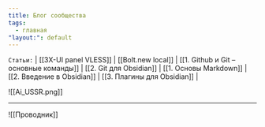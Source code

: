 ```yaml
---
title: Блог сообщества
tags:
  - главная
"layout:": default
---
```

`Статьи:` | [[3X-UI panel VLESS]] | [[Bolt.new local]] | [[1. Github и Git – основные команды]] | [[2. Git для Obsidian]] | [[1. Основы Markdown]] | [[2. Введение в Obsidian]] | [[3. Плагины для Obsidian]] |

![[Ai_USSR.png]]
___
![[Проводник]]